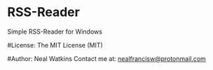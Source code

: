 # RSS-Reader
Simple RSS-Reader for Windows


#License: The MIT License (MIT)

#Author:
Neal Watkins
Contact me at: nealfrancisw@protonmail.com

